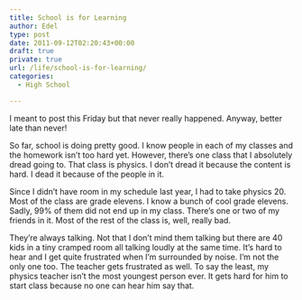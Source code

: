 ```yaml
---
title: School is for Learning
author: Edel
type: post
date: 2011-09-12T02:20:43+00:00
draft: true
private: true
url: /life/school-is-for-learning/
categories:
  - High School

---
```

I meant to post this Friday but that never really happened. Anyway, better late than never!

So far, school is doing pretty good. I know people in each of my classes and the homework isn&#8217;t too hard yet. However, there&#8217;s one class that I absolutely dread going to. That class is physics. I don&#8217;t dread it because the content is hard. I dead it because of the people in it.

Since I didn&#8217;t have room in my schedule last year, I had to take physics 20. Most of the class are grade elevens. I know a bunch of cool grade elevens. Sadly, 99% of them did not end up in my class. There&#8217;s one or two of my friends in it. Most of the rest of the class is, well, really bad.

They&#8217;re always talking. Not that I don&#8217;t mind them talking but there are 40 kids in a tiny cramped room all talking loudly at the same time. It&#8217;s hard to hear and I get quite frustrated when I&#8217;m surrounded by noise. I&#8217;m not the only one too. The teacher gets frustrated as well. To say the least, my physics teacher isn&#8217;t the most youngest person ever. It gets hard for him to start class because no one can hear him say that.

<ol class="footnote">
</ol>